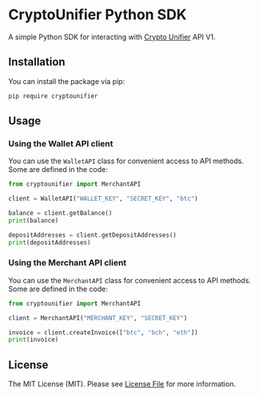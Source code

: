 # CryptoUnifier Python SDK

A simple Python SDK for interacting with [Crypto Unifier](https://cryptounifier.io) API V1.

## Installation

You can install the package via pip:

```bash
pip require cryptounifier
```

## Usage

### Using the Wallet API client

You can use the `WalletAPI` class for convenient access to API methods. Some are defined in the code:

```py
from cryptounifier import MerchantAPI

client = WalletAPI("WALLET_KEY", "SECRET_KEY", "btc")

balance = client.getBalance()
print(balance)

depositAddresses = client.getDepositAddresses()
print(depositAddresses)
```

### Using the Merchant API client

You can use the `MerchantAPI` class for convenient access to API methods. Some are defined in the code:

```py
from cryptounifier import MerchantAPI

client = MerchantAPI("MERCHANT_KEY", "SECRET_KEY")

invoice = client.createInvoice(["btc", "bch", "eth"])
print(invoice)
```

## License

The MIT License (MIT). Please see [License File](LICENSE.md) for more information.